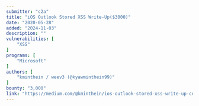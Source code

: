 ```yaml
---
submitter: "c2a"
title: "iOS Outlook Stored XSS Write-Up($3000)"
date: "2020-05-28"
added: "2024-11-03"
description: ""
vulnerabilities: [
    "XSS"
]
programs: [
    "Microsoft"
]
authors: [
    "kminthein / weev3 (@kyawminthein99)"
]
bounty: "3,000"
link: "https://medium.com/@kminthein/ios-outlook-stored-xss-write-up-ce34d7da192b"
---
```




